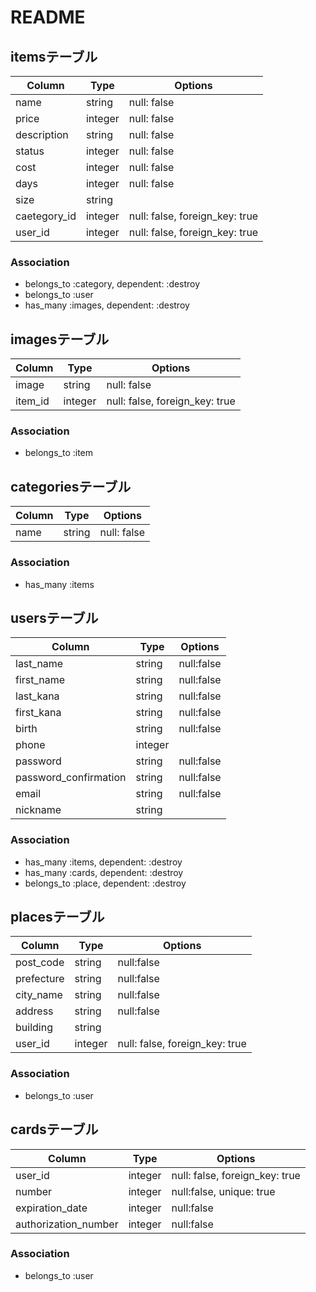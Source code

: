 # README

## itemsテーブル

|Column|Type|Options|
|------|----|-------|
|name|string|null: false|
|price|integer|null: false|
|description|string|null: false|
|status|integer|null: false|
|cost|integer|null: false|
|days|integer|null: false|
|size|string||
|caetegory_id|integer|null: false, foreign_key: true|
|user_id|integer|null: false, foreign_key: true|

### Association
- belongs_to :category, dependent: :destroy
- belongs_to :user
- has_many :images, dependent: :destroy


## imagesテーブル
|Column|Type|Options|
|------|----|-------|
|image|string|null: false|
|item_id|integer|null: false, foreign_key: true|

### Association
- belongs_to :item


## categoriesテーブル
|Column|Type|Options|
|------|----|-------|
|name|string|null: false|

### Association
- has_many :items


## usersテーブル
|Column|Type|Options|
|------|----|-------|
|last_name|string|null:false|
|first_name|string|null:false|
|last_kana|string|null:false|
|first_kana|string|null:false|
|birth|string|null:false|
|phone|integer|
|password|string|null:false|
|password_confirmation|string|null:false|
|email|string|null:false|
|nickname|string|

### Association
- has_many :items, dependent: :destroy
- has_many :cards, dependent: :destroy
- belongs_to :place, dependent: :destroy


## placesテーブル
|Column|Type|Options|
|------|----|-------|
|post_code|string|null:false|
|prefecture|string|null:false|
|city_name|string|null:false|
|address|string|null:false|
|building|string|
|user_id|integer|null: false, foreign_key: true|

### Association
- belongs_to :user


## cardsテーブル
|Column|Type|Options|
|------|----|-------|
|user_id|integer|null: false, foreign_key: true|
|number|integer|null:false, unique: true|
|expiration_date|integer|null:false|
|authorization_number|integer|null:false|

### Association
- belongs_to :user
